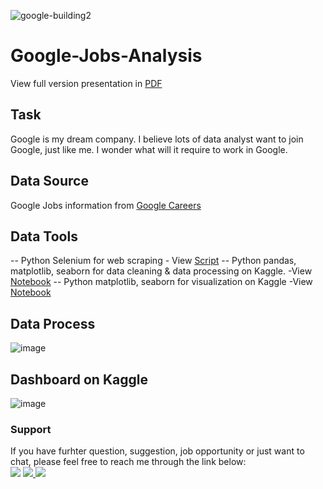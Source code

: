 ![google-building2](https://user-images.githubusercontent.com/108915606/219754236-a2a2a208-d73e-4397-84e2-9695ab948d74.png)

# Google-Jobs-Analysis
View full version presentation in [PDF]()

## Task
Google is my dream company. I believe lots of data analyst want to join Google, just like me. I wonder what will it require to work in Google.
## Data Source
Google Jobs information from [Google Careers](https://careers.google.com/jobs/results/)

## Data Tools
-- Python Selenium for web scraping - View [Script]()
-- Python pandas, matplotlib, seaborn for data cleaning & data processing on Kaggle. -View [Notebook](https://www.kaggle.com/code/michaelltsai/way-to-google-get-a-job-in-goggle-word-cloud/edit)
-- Python matplotlib, seaborn for visualization on Kaggle -View [Notebook](https://www.kaggle.com/code/michaelltsai/way-to-google-get-a-job-in-goggle-word-cloud/edit)

## Data Process
![image](https://user-images.githubusercontent.com/108915606/219756889-d0a93ad9-e1ca-4ed6-b8f7-5ac6f1763fba.png)

## Dashboard on Kaggle
![image](https://user-images.githubusercontent.com/108915606/219757058-3e47bd32-34d6-4afe-97b1-428be3dd4835.png)

### Support 
If you have furhter question, suggestion, job opportunity or just want to chat, please feel free to reach me through the link below:  
[<img src="https://img.shields.io/badge/LinkedIn-0077B5?style=for-the-badge&logo=linkedin&logoColor=white" />](https://www.linkedin.com/in/michael-tsai-37b8b2136/)
[<img src="https://img.shields.io/badge/Tableau-E97627?style=for-the-badge&logo=Tableau&logoColor=white" /> ](https://public.tableau.com/app/profile/michael.tsai7198)
[<img src="https://img.shields.io/badge/Kaggle-20BEFF?style=for-the-badge&logo=Kaggle&logoColor=white" /> ](https://www.kaggle.com/michaelltsai)





